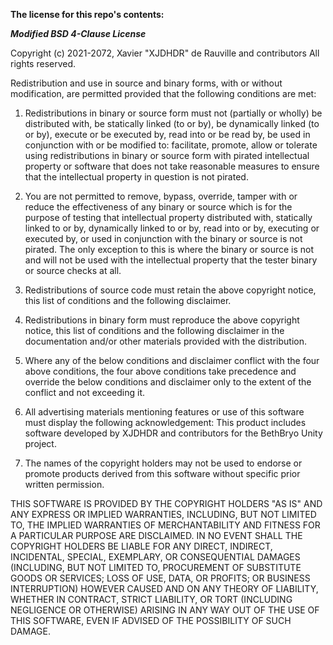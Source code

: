 
**The license for this repo's contents:**

***Modified BSD 4-Clause License***

Copyright (c) 2021-2072, Xavier "XJDHDR" de Rauville and contributors
All rights reserved.

Redistribution and use in source and binary forms, with or without
modification, are permitted provided that the following conditions are met:

1.	Redistributions in binary or source form must not (partially or wholly) be
	distributed with, be statically linked (to or by), be dynamically linked (to or by),
	execute or be executed by, read into or be read by, be used in conjunction with or
	be modified to: facilitate, promote, allow or tolerate using redistributions in
	binary or source form with pirated intellectual property or software that does not
	take reasonable measures to ensure that the intellectual property in question is not pirated.

2.	You are not permitted to remove, bypass, override, tamper with or reduce
	the effectiveness of any binary or source which is for the purpose of testing that
	intellectual property distributed with, statically linked to or by, dynamically
	linked to or by, read into or by, executing or executed by, or used in conjunction with
	the binary or source is not pirated. The only exception to this is where
	the binary or source is not and will not be used with the intellectual property that
	the tester binary or source checks at all.

3.	Redistributions of source code must retain the above copyright notice, this
	list of conditions and the following disclaimer.

4.	Redistributions in binary form must reproduce the above copyright notice,
	this list of conditions and the following disclaimer in the documentation
	and/or other materials provided with the distribution.

5.	Where any of the below conditions and disclaimer conflict with the four above conditions,
	the four above conditions take precedence and override the below conditions and disclaimer
	only to the extent of the conflict and not exceeding it.

6.	All advertising materials mentioning features or use of this software must
	display the following acknowledgement:
		This product includes software developed by XJDHDR and contributors
		for the BethBryo Unity project.

7.	The names of the copyright holders may not be used to endorse or promote products
	derived from this software without specific prior written permission.

THIS SOFTWARE IS PROVIDED BY THE COPYRIGHT HOLDERS "AS IS" AND ANY EXPRESS OR
IMPLIED WARRANTIES, INCLUDING, BUT NOT LIMITED TO, THE IMPLIED WARRANTIES OF
MERCHANTABILITY AND FITNESS FOR A PARTICULAR PURPOSE ARE DISCLAIMED. IN NO
EVENT SHALL THE COPYRIGHT HOLDERS BE LIABLE FOR ANY DIRECT, INDIRECT, INCIDENTAL,
SPECIAL, EXEMPLARY, OR CONSEQUENTIAL DAMAGES (INCLUDING, BUT NOT LIMITED TO,
PROCUREMENT OF SUBSTITUTE GOODS OR SERVICES; LOSS OF USE, DATA, OR PROFITS;
OR BUSINESS INTERRUPTION) HOWEVER CAUSED AND ON ANY THEORY OF LIABILITY,
WHETHER IN CONTRACT, STRICT LIABILITY, OR TORT (INCLUDING NEGLIGENCE OR
OTHERWISE) ARISING IN ANY WAY OUT OF THE USE OF THIS SOFTWARE, EVEN IF
ADVISED OF THE POSSIBILITY OF SUCH DAMAGE.
